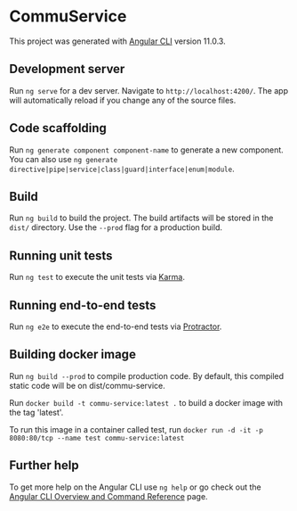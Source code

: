 # CommuService

This project was generated with [Angular CLI](https://github.com/angular/angular-cli) version 11.0.3.

## Development server

Run `ng serve` for a dev server. Navigate to `http://localhost:4200/`. The app will automatically reload if you change any of the source files.

## Code scaffolding

Run `ng generate component component-name` to generate a new component. You can also use `ng generate directive|pipe|service|class|guard|interface|enum|module`.

## Build

Run `ng build` to build the project. The build artifacts will be stored in the `dist/` directory. Use the `--prod` flag for a production build.

## Running unit tests

Run `ng test` to execute the unit tests via [Karma](https://karma-runner.github.io).

## Running end-to-end tests

Run `ng e2e` to execute the end-to-end tests via [Protractor](http://www.protractortest.org/).

## Building docker image

Run `ng build --prod` to compile production code. By default, this compiled static code will be on dist/commu-service.

Run `docker build -t commu-service:latest .` to build a docker image with the tag 'latest'.

To run this image in a container called test, run `docker run -d -it -p 8080:80/tcp --name test commu-service:latest`

## Further help

To get more help on the Angular CLI use `ng help` or go check out the [Angular CLI Overview and Command Reference](https://angular.io/cli) page.
